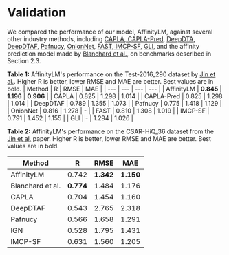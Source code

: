 # Validation
We compared the performance of our model, AffinityLM, against several other industry methods, including [CAPLA, CAPLA-Pred](https://doi.org/10.1093/bioinformatics/btad049), 
[DeepDTA](https://doi.org/10.1093/bioinformatics/bty593), [DeepDTAF](https://doi.org/10.1093/bib/bbab072), [Pafnucy](https://doi.org/10.1093/bioinformatics/bty374), [OnionNet](https://doi.org/10.1021/acsomega.9b01997), [FAST](https://doi.org/10.1021/acs.jcim.0c01306),[ IMCP-SF](https://doi.org/10.1016/j.csbj.2022.02.004), [GLI](https://doi.org/10.1109/ICDM54844.2022.00175), and the affinity prediction model made by [Blanchard et al.](https://doi.org/10.1177/10943420221121804), on benchmarks described in Section 2.3.

**Table 1:** AffinityLM's performance on the Test-2016_290 dataset by [Jin et al.](https://doi.org/10.1093/bioinformatics/btad049). Higher R is better, lower RMSE and MAE are better. Best values are in bold.
| Method | R | RMSE | MAE |
| --- | --- | --- | --- |
| AffinityLM | **0.845** | **1.196** | **0.906** |
| CAPLA | 0.825 | 1.298 | 1.014 |
| CAPLA-Pred | 0.825 | 1.298 | 1.014 |
| DeepDTAF | 0.789 | 1.355 | 1.073 |
| Pafnucy | 0.775 | 1.418 | 1.129 |
| OnionNet | 0.816 | 1.278 | - |
| FAST | 0.810 | 1.308 | 1.019 |
| IMCP-SF | 0.791 | 1.452 | 1.155 |
| GLI | - | 1.294 | 1.026 |

**Table 2:** AffinityLM's performance on the CSAR-HiQ_36 dataset from the [Jin et al.](https://doi.org/10.1093/bioinformatics/btad049) paper. Higher R is better, lower RMSE and MAE are better. Best values are in bold.

| Method | R | RMSE | MAE |
| --- | --- | --- | --- |
| AffinityLM | 0.742 | **1.342** | **1.150** |
| Blanchard et al. | **0.774** | 1.484 | 1.176 |
| CAPLA | 0.704 | 1.454 | 1.160 |
| DeepDTAF | 0.543 | 2.765 | 2.318 |
| Pafnucy | 0.566 | 1.658 | 1.291 |
| IGN | 0.528 | 1.795 | 1.431 |
| IMCP-SF | 0.631 | 1.560 | 1.205 |
